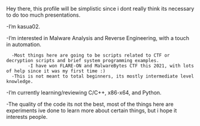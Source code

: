 Hey there, this profile will be simplistic since i dont really think its necessary to do too much presentations.

-I’m kasua02.

-I’m interested in Malware Analysis and Reverse Engineering, with a touch in automation.
      
      -Most things here are going to be scripts related to CTF or decryption scripts and brief system programming examples.
            -I have won FLARE-ON and MalwareBytes CTF this 2021, with lots of help since it was my first time :)
      -This is not meant to total beginners, its mostly intermediate level knowledge.

-I’m currently learning/reviewing C/C++, x86-x64, and Python. 

-The quality of the code its not the best, most of the things here are experiments ive done to learn 
more about certain things, but i hope it interests people.

<!---
NtQuerySystemInformation/NtQuerySystemInformation is a ✨ special ✨ repository because its `README.md` (this file) appears on your GitHub profile.
You can click the Preview link to take a look at your changes.
--->
